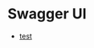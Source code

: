 # Swagger UI
- [test](https://coralhostingprod.github.io/Swagger-UI/parsec/swagger-ui/?url=https://CoralHostingTest.github.io/project_1504853232033/swagger-json/test_swagger.json)
